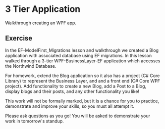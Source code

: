 # 3 Tier Application

Walkthrough creating an WPF app.

## Exercise

In the EF-ModelFirst_Migrations lesson and walkthrough we created a Blog application with associated database using EF migrations. In this lesson walked through a 3-tier WPF-BusinessLayer-EF application which accesses the Northwind Database.

For homework, extend the Blog application so it also has a project (C# Core Library) to represent the Business Layer, and and a front end (C# Core WPF project). Add functionality to create a new Blog, add a Post to a Blog, display blogs and their posts, and any other functionality you like!

This work will not be formally marked, but it is a chance for you to practice, demonstrate and improve your skills, so you must all attempt it.

Please ask questions as you go! You will be asked to demonstrate your work in tomorrow's standup.